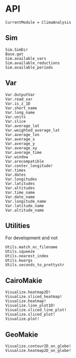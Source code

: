 # API

```@meta
CurrentModule = ClimaAnalysis
```

## Sim

```@docs
Sim.SimDir
Base.get
Sim.available_vars
Sim.available_reductions
Sim.available_periods
```

## Var

```@docs
Var.OutputVar
Var.read_var
Var.is_z_1D
Var.short_name
Var.long_name
Var.units
Var.slice
Var.average_lat
Var.weighted_average_lat
Var.average_lon
Var.average_x
Var.average_y
Var.average_xy
Var.average_time
Var.window
Var.arecompatible
Var.center_longitude!
Var.times
Var.dates
Var.longitudes
Var.latitudes
Var.altitudes
Var.time_name
Var.date_name
Var.longitude_name
Var.latitude_name
Var.altitude_name
```

## Utilities

For development and not

```@docs
Utils.match_nc_filename
Utils.squeeze
Utils.nearest_index
Utils.kwargs
Utils.seconds_to_prettystr
```

## CairoMakie

```@docs
Visualize.heatmap2D!
Visualize.sliced_heatmap!
Visualize.heatmap!
Visualize.line_plot1D!
Visualize.sliced_line_plot!
Visualize.sliced_plot!
Visualize.plot!
```

## GeoMakie

```@docs
Visualize.contour2D_on_globe!
Visualize.heatmap2D_on_globe!
```
